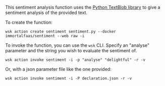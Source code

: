 This sentiment analysis function uses the [Python TextBlob library](https://textblob.readthedocs.io) to give a sentiment analysis of the provided text.

To create the function:

```
wsk action create sentiment sentiment.py --docker immortalfaas/sentiment --web raw -i
```

To invoke the function, you can use the `wsk` CLI. Specify an "analyse" parameter and the string you wish to evaluate the sentiment of.

```
wsk action invoke sentiment -i -p "analyse" "delightful" -r -v
```

Or, with a json parameter file like the one provided:

```
wsk action invoke sentiment -i -P declaration.json -r -v
```
